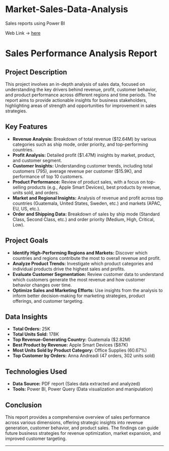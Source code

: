 # Market-Sales-Data-Analysis
Sales reports using Power BI

Web Link -> [here](https://app.powerbi.com/view?r=eyJrIjoiYzczZjQxN2EtYjg0My00YzMwLThlYzItMmE5YzgzY2IwYzJhIiwidCI6IjhjMTI4NjJkLWZjYWYtNGEwNi05M2FjLTk0Yjk3YjVjZWQ1NSIsImMiOjEwfQ%3D%3D&fbclid=IwY2xjawFqVepleHRuA2FlbQIxMAABHdOLwDqJGHM-Y-FzsN0THkRNXClGLjLTafWQ62nfvhHkvnnwfpQsRAgPAw_aem_m1Gatf574sftYvg2QTV7Yg)


# Sales Performance Analysis Report

## Project Description

This project involves an in-depth analysis of sales data, focused on understanding the key drivers behind revenue, profit, customer behavior, and product performance across different regions and time periods. The report aims to provide actionable insights for business stakeholders, highlighting areas of strength and opportunities for improvement in sales strategies.

## Key Features

- **Revenue Analysis:** Breakdown of total revenue ($12.64M) by various categories such as ship mode, order priority, and top-performing countries.
- **Profit Analysis:** Detailed profit ($1.47M) insights by market, product, and customer segment.
- **Customer Insights:** Understanding customer trends, including total customers (795), average revenue per customer ($15.9K), and performance of top 10 customers.
- **Product Performance:** Review of product sales, with a focus on top-selling products (e.g., Apple Smart Devices), best products by revenue, units sold, and orders.
- **Market and Regional Insights:** Analysis of revenue and profit across top countries (Guatemala, United States, Sweden, etc.) and markets (APAC, EU, US, etc.).
- **Order and Shipping Data:** Breakdown of sales by ship mode (Standard Class, Second Class, etc.) and order priority (Medium, High, Critical, Low).

## Project Goals

- **Identify High-Performing Regions and Markets:** Discover which countries and regions contribute the most to overall revenue and profit.
- **Analyze Product Trends:** Investigate which product categories and individual products drive the highest sales and profits.
- **Evaluate Customer Segmentation:** Review customer data to understand which customers generate the most revenue and how customer behavior changes over time.
- **Optimize Sales and Marketing Efforts:** Use insights from the analysis to inform better decision-making for marketing strategies, product offerings, and customer targeting.

## Data Insights

- **Total Orders:** 25K
- **Total Units Sold:** 178K
- **Top Revenue-Generating Country:** Guatemala ($2.82M)
- **Best Product by Revenue:** Apple Smart Devices ($87K)
- **Most Units Sold by Product Category:** Office Supplies (60.67%)
- **Top Customer by Orders:** Anna Andreadi (47 orders, 302 units sold)

## Technologies Used

- **Data Source:** PDF report (Sales data extracted and analyzed)
- **Tools:** Power BI, Power Query (Data visualization and manipulation)

## Conclusion

This report provides a comprehensive overview of sales performance across various dimensions, offering strategic insights into revenue generation, customer behavior, and product sales. The findings can guide future business strategies for revenue optimization, market expansion, and improved customer targeting.

---
